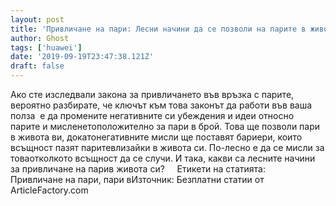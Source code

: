 ```yaml
---
layout: post
title: 'Привличане на пари: Лесни начини да се позволи на парите в живота ви'
author: Ghost
tags: ['huawei']
date: '2019-09-19T23:47:38.121Z'
draft: false
---
```


Ако сте изследвали закона за привличането във връзка с парите,  вероятно разбирате, че ключът към това законът да работи във ваша полза  е да промените негативните си убеждения и идеи относно парите и мисленетоположително за пари в брой. Това ще позволи пари в живота ви, докатонегативните мисли ще поставят бариери, които всъщност пазят паритевлизайки в живота си. По-лесно е да се мисли за товаотколкото всъщност да се случи. И така, какви са лесните начини за привличане на парив живота си?     Етикети на статията:         Привличане на пари, пари вИзточник: Безплатни статии от ArticleFactory.com
